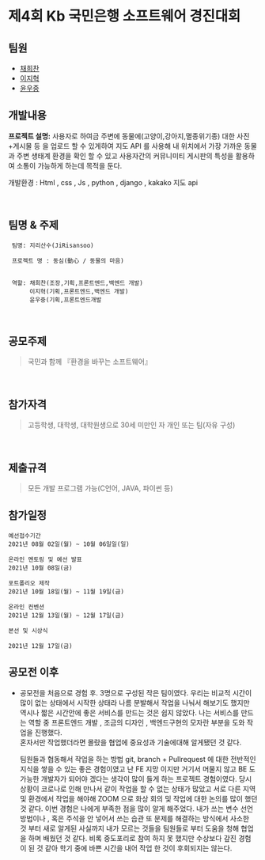 # 제4회 Kb 국민은행 소프트웨어 경진대회   



## 팀원 

- [채희찬](https://github.com/chae-heechan)
- [이지혁](https://github.com/olzlgur)
- [윤우중](https://github.com/woojoung1217)


## 개발내용 

**프로젝트 설명:**
사용자로 하여금 주변에 동물에(고양이,강아지,멸종위기종) 
대한 사진+게시물 등 을 업로드 할 수 있게하여 지도 API 를 사용해 내 위치에서 가장 가까운 동물과 주변 생태계 환경을  확인 할 수 있고  사용자간의 커뮤니미티 게시판의
특성을 활용하여 소통이 가능하게 하는데 목적을 둔다.


개발환경 : Html , css , Js , python , django , kakako 지도 api 






<br>

## 팀명 & 주제 
```
 팀명: 지리산수(JiRisansoo)

 프로젝트 명 : 동심(動心 / 동물의 마음)
 

 역할: 채희찬(조장,기획,프론트엔드,백엔드 개발)
      이지혁(기획,프론트엔드,백엔드 개발)
      윤우중(기획,프론트엔드개발
```
<br>

## 공모주제
>국민과 함께 『환경을 바꾸는 소프트웨어』

<br>

## 참가자격
>고등학생, 대학생, 대학원생으로 30세 미만인 자
>개인 또는 팀(자유 구성)

<br>



## 제출규격
>모든 개발 프로그램 가능(C언어, JAVA, 파이썬 등)

## 참가일정

```
예선접수기간
2021년 08월 02일(월) ~ 10월 06일일(일)

온라인 멘토링 및 예선 발표
2021년 10월 08일(금)

포트폴리오 제작
2021년 10월 18일(월) ~ 11월 19일(금)

온라인 컨벤션
2021년 12월 13일(월) ~ 12월 17일(금)

본선 및 시상식

2021년 12월 17일(금)
```

## 공모전 이후 

-  공모전을 처음으로 경험 후. 3명으로 구성된 작은 팀이였다. 우리는 비교적 시간이 많이 없는 상태에서 시작한 상태라 
   나름 분발해서 작업을 나눠서 해보기도 했지만 역시나 짧은 시간안에 좋은 서비스를 만드는 것은 쉽지 않았다.
   나는 서비스를 만드는 역할 중 프론트엔드 개발 , 조금의 디자인 , 백엔드구현의  모자란 부분을 도와 작업을 진행했다.
   <br>
   혼자서만 작업했더라면  몰랐을 협업에 중요성과 기술에대해 알게됐던 것 같다.

   팀원들과 협동해서 작업을 하는 방법 git, branch + Pullrequest 에 대한 전반적인 지식을 쌓을 수 있는 좋은 경험이였고
   난 FE 지망 이지만 거기서 머물지 않고 BE 도 가능한 개발자가 되어야 겠다는 생각이 많이 들게 하는 
   프로젝트 경험이였다.  당시 상황이 코로나로 인해 만나서 같이 작업을 할 수 없는 상태가 많았고 서로 다른 지역 및 
   환경에서 작업을 해야해 ZOOM 으로 화상 회의 및 작업에 대한 논의를 많이 했던 것 같다.
   이번 경험은 나에게 부족한 점을 많이 알게 해주었다. 내가 쓰는 변수 선언 방법이나 , 혹은 주석을 안 넣어서 쓰는 습관 또 문제를 해결하는 방식에서 
   사소한 것 부터 새로 알게된 사실까지  내가 모르는 것들을 팀원들로 부터 도움을 청해 협업을 하며 배웠던 것 같다.
   비록 중도포리로 참여 하지 못 했지만 수상보다 갚진 경험이 된 것 같아 학기 중에 바쁜 시간을 내어 작업 한 것이 후회되지는 않는다.
   
   
